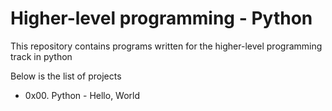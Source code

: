 # Higher-level programming - Python

This repository contains programs written for the higher-level programming track in python

Below is the list of projects
- 0x00. Python - Hello, World
